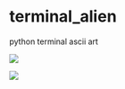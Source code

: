 # terminal_alien
python terminal ascii art

![](https://i.imgur.com/Yo0Yidq.png)

![](https://i.imgur.com/WP2rW2B.png)
